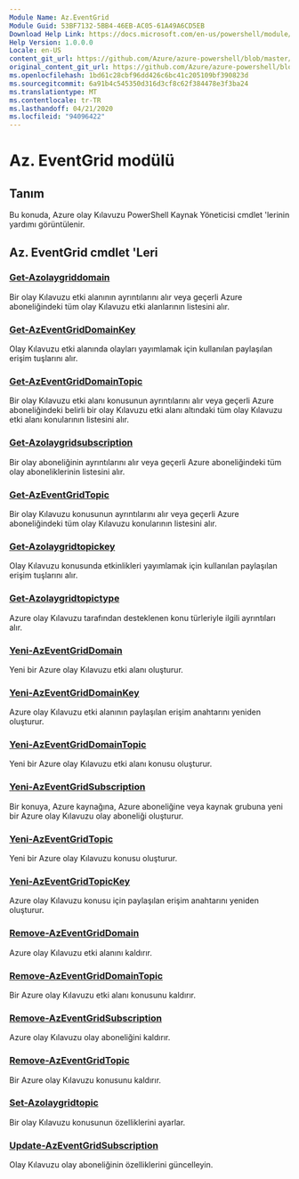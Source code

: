 ```yaml
---
Module Name: Az.EventGrid
Module Guid: 53BF7132-5BB4-46EB-AC05-61A49A6CD5EB
Download Help Link: https://docs.microsoft.com/en-us/powershell/module/az.eventgrid
Help Version: 1.0.0.0
Locale: en-US
content_git_url: https://github.com/Azure/azure-powershell/blob/master/src/EventGrid/EventGrid/help/Az.EventGrid.md
original_content_git_url: https://github.com/Azure/azure-powershell/blob/master/src/EventGrid/EventGrid/help/Az.EventGrid.md
ms.openlocfilehash: 1bd61c28cbf96dd426c6bc41c205109bf390823d
ms.sourcegitcommit: 6a91b4c545350d316d3cf8c62f384478e3f3ba24
ms.translationtype: MT
ms.contentlocale: tr-TR
ms.lasthandoff: 04/21/2020
ms.locfileid: "94096422"
---
```

# Az. EventGrid modülü
## Tanım
Bu konuda, Azure olay Kılavuzu PowerShell Kaynak Yöneticisi cmdlet 'lerinin yardımı görüntülenir.

## Az. EventGrid cmdlet 'Leri
### [Get-Azolaygriddomain](Get-AzEventGridDomain.md)
Bir olay Kılavuzu etki alanının ayrıntılarını alır veya geçerli Azure aboneliğindeki tüm olay Kılavuzu etki alanlarının listesini alır.

### [Get-AzEventGridDomainKey](Get-AzEventGridDomainKey.md)
Olay Kılavuzu etki alanında olayları yayımlamak için kullanılan paylaşılan erişim tuşlarını alır.

### [Get-AzEventGridDomainTopic](Get-AzEventGridDomainTopic.md)
Bir olay Kılavuzu etki alanı konusunun ayrıntılarını alır veya geçerli Azure aboneliğindeki belirli bir olay Kılavuzu etki alanı altındaki tüm olay Kılavuzu etki alanı konularının listesini alır.

### [Get-Azolaygridsubscription](Get-AzEventGridSubscription.md)
Bir olay aboneliğinin ayrıntılarını alır veya geçerli Azure aboneliğindeki tüm olay aboneliklerinin listesini alır.

### [Get-AzEventGridTopic](Get-AzEventGridTopic.md)
Bir olay Kılavuzu konusunun ayrıntılarını alır veya geçerli Azure aboneliğindeki tüm olay Kılavuzu konularının listesini alır.

### [Get-Azolaygridtopickey](Get-AzEventGridTopicKey.md)
Olay Kılavuzu konusunda etkinlikleri yayımlamak için kullanılan paylaşılan erişim tuşlarını alır.

### [Get-Azolaygridtopictype](Get-AzEventGridTopicType.md)
Azure olay Kılavuzu tarafından desteklenen konu türleriyle ilgili ayrıntıları alır.

### [Yeni-AzEventGridDomain](New-AzEventGridDomain.md)
Yeni bir Azure olay Kılavuzu etki alanı oluşturur.

### [Yeni-AzEventGridDomainKey](New-AzEventGridDomainKey.md)
Azure olay Kılavuzu etki alanının paylaşılan erişim anahtarını yeniden oluşturur.

### [Yeni-AzEventGridDomainTopic](New-AzEventGridDomainTopic.md)
Yeni bir Azure olay Kılavuzu etki alanı konusu oluşturur.

### [Yeni-AzEventGridSubscription](New-AzEventGridSubscription.md)
Bir konuya, Azure kaynağına, Azure aboneliğine veya kaynak grubuna yeni bir Azure olay Kılavuzu olay aboneliği oluşturur.

### [Yeni-AzEventGridTopic](New-AzEventGridTopic.md)
Yeni bir Azure olay Kılavuzu konusu oluşturur.

### [Yeni-AzEventGridTopicKey](New-AzEventGridTopicKey.md)
Azure olay Kılavuzu konusu için paylaşılan erişim anahtarını yeniden oluşturur.

### [Remove-AzEventGridDomain](Remove-AzEventGridDomain.md)
Azure olay Kılavuzu etki alanını kaldırır.

### [Remove-AzEventGridDomainTopic](Remove-AzEventGridDomainTopic.md)
Bir Azure olay Kılavuzu etki alanı konusunu kaldırır.

### [Remove-AzEventGridSubscription](Remove-AzEventGridSubscription.md)
Azure olay Kılavuzu olay aboneliğini kaldırır.

### [Remove-AzEventGridTopic](Remove-AzEventGridTopic.md)
Bir Azure olay Kılavuzu konusunu kaldırır.

### [Set-Azolaygridtopic](Set-AzEventGridTopic.md)
Bir olay Kılavuzu konusunun özelliklerini ayarlar.

### [Update-AzEventGridSubscription](Update-AzEventGridSubscription.md)
Olay Kılavuzu olay aboneliğinin özelliklerini güncelleyin.

